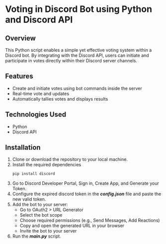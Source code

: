 # Voting in Discord Bot using Python and Discord API

## Overview
This Python script enables a simple yet effective voting system within a Discord bot. By integrating with the Discord API, users can initiate and participate in votes directly within their Discord server channels. 

## Features
* Create and initiate votes using bot commands inside the server
* Real-time vote and updates
* Automatically tallies votes and displays results
  
## Technologies Used
* Python
* Discord API
   
## Installation
1. Clone or download the repository to your local machine.
2. Install the required dependencies
   ```bash
   pip install discord
4. Go to Discord Developer Portal, Sign in, Create App, and Generate your Token.
5. Configure the expired discord token in the **_config.json_** file and paste the new valid token.
6. Add the bot to your server:
    * Go to OAuth2 > URL Generator
    * Select the bot scope
    * Choose required permissions (e.g., Send Messages, Add Reactions)
    * Copy and open the generated URL in your browser
    * Invite the bot to your server
6. Run the **_main.py_** script.
